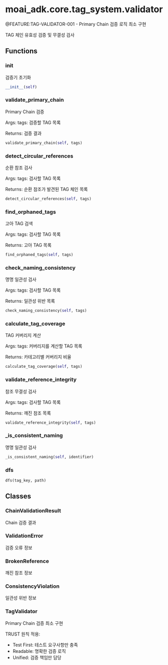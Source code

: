 # moai_adk.core.tag_system.validator

@FEATURE:TAG-VALIDATOR-001 - Primary Chain 검증 로직 최소 구현

 TAG 체인 유효성 검증 및 무결성 검사

## Functions

### __init__

검증기 초기화

```python
__init__(self)
```

### validate_primary_chain

Primary Chain 검증

Args:
    tags: 검증할 TAG 목록

Returns:
    검증 결과

```python
validate_primary_chain(self, tags)
```

### detect_circular_references

순환 참조 검사

Args:
    tags: 검사할 TAG 목록

Returns:
    순환 참조가 발견된 TAG 체인 목록

```python
detect_circular_references(self, tags)
```

### find_orphaned_tags

고아 TAG 검색

Args:
    tags: 검사할 TAG 목록

Returns:
    고아 TAG 목록

```python
find_orphaned_tags(self, tags)
```

### check_naming_consistency

명명 일관성 검사

Args:
    tags: 검사할 TAG 목록

Returns:
    일관성 위반 목록

```python
check_naming_consistency(self, tags)
```

### calculate_tag_coverage

TAG 커버리지 계산

Args:
    tags: 커버리지를 계산할 TAG 목록

Returns:
    카테고리별 커버리지 비율

```python
calculate_tag_coverage(self, tags)
```

### validate_reference_integrity

참조 무결성 검사

Args:
    tags: 검사할 TAG 목록

Returns:
    깨진 참조 목록

```python
validate_reference_integrity(self, tags)
```

### _is_consistent_naming

명명 일관성 검사

```python
_is_consistent_naming(self, identifier)
```

### dfs

```python
dfs(tag_key, path)
```

## Classes

### ChainValidationResult

Chain 검증 결과

### ValidationError

검증 오류 정보

### BrokenReference

깨진 참조 정보

### ConsistencyViolation

일관성 위반 정보

### TagValidator

Primary Chain 검증 최소 구현

TRUST 원칙 적용:
- Test First: 테스트 요구사항만 충족
- Readable: 명확한 검증 로직
- Unified: 검증 책임만 담당
